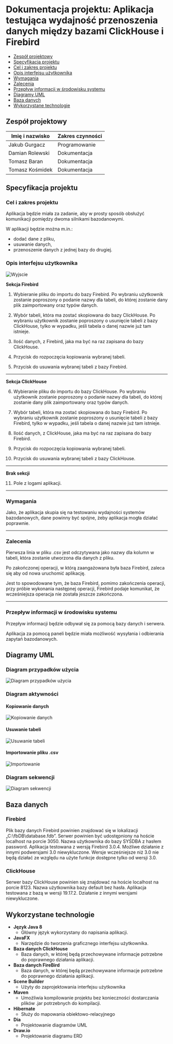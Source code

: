 

# Dokumentacja projektu: Aplikacja testująca wydajność przenoszenia danych między bazami ClickHouse i Firebird 

- [Zespół projektowy](#zespół-projektowy)
- [Specyfikacja projektu](#specyfikacja-projektu)
- [Cel i zakres projektu](#cel-i-zakres-projektu)
- [Opis interfejsu użytkownika](#opis-interfejsu-użytkownika)
- [Wymagania](#wymagania)
- [Zalecenia](#zalecenia)
- [Przepływ informacji w środowisku systemu](#przepływ-informacji-w-środowisku-systemu)
- [Diagramy UML](#diagramy-uml)
- [Baza danych](#baza-danych)
- [Wykorzystane technologie](#wykorzystane-technologie)


##	Zespół projektowy

| Imię i nazwisko | Zakres czynności |
| -------------   | ------------- | 
| Jakub Gurgacz   | Programowanie | 
| Damian Rolewski | Dokumentacja | 
| Tomasz Baran    | Dokumentacja |
| Tomasz Kośmidek | Dokumentacja |

## Specyfikacja projektu

### Cel i zakres projektu

Aplikacja będzie miała za zadanie, aby w prosty sposób obsłużyć komunikacji pomiędzy dwoma silnikami bazodanowymi. 

W aplikacji będzie można m.in.:
* dodać dane z pliku,
* usuwanie danych,
* przenoszenie danych z jednej bazy do drugiej.

### Opis interfejsu użytkownika
![Wyjscie](/img/interfejs.png)

 <b>Sekcja Firebird</b>
1.	Wybieranie pliku do importu do bazy Firebird. Po wybraniu użytkownik zostanie poproszony o podanie nazwy dla tabeli, do której zostanie dany plik zaimportowany oraz typów danych.

2.	Wybór tabeli, która ma zostać skopiowana do bazy ClickHouse. Po wybraniu użytkownik zostanie poproszony o usunięcie tabeli z bazy ClickHouse, tylko w wypadku, jeśli tabela o danej nazwie już tam istnieje.

3.	Ilość danych, z Firebird, jaka ma być na raz zapisana do bazy ClickHouse.

4.	Przycisk do rozpoczęcia kopiowania wybranej tabeli.

5.	Przycisk do usuwania wybranej tabeli z bazy Firebird.

___

<b> Sekcja ClickHouse </b>

6.	Wybieranie pliku do importu do bazy ClickHouse. Po wybraniu użytkownik zostanie poproszony o podanie nazwy dla tabeli, do której zostanie dany plik zaimportowany oraz typów danych.

7.	Wybór tabeli, która ma zostać skopiowana do bazy Firebird. Po wybraniu użytkownik zostanie poproszony o usunięcie tabeli z bazy Firebird, tylko w wypadku, jeśli tabela o danej nazwie już tam istnieje.

8.	Ilość danych, z ClickHouse, jaka ma być na raz zapisana do bazy Firebird.

9.	Przycisk do rozpoczęcia kopiowania wybranej tabeli.

10.	Przycisk do usuwania wybranej tabeli z bazy ClickHouse.

___

<b> Brak sekcji </b>

11.	 Pole z logami aplikacji.

___
### Wymagania 

Jako, że aplikacja skupia się na testowaniu wydajności systemów bazodanowych, dane powinny być spójne, żeby aplikacja mogła działać poprawnie.

___

### 	Zalecenia

Pierwsza linia w pliku .csv jest odczytywana jako nazwy dla kolumn w tabeli, która zostanie utworzona dla danych z pliku.

Po zakończonej operacji, w którą zaangażowana była baza Firebird, zaleca się aby od nowa uruchomić aplikację. 

Jest to spowodowane tym, że baza Firebird, pomimo zakończenia operacji, przy próbie wykonania następnej operacji, Firebird podaje komunikat, że wcześniejsza operacja nie została jeszcze zakończona. 

___

### Przepływ informacji w środowisku systemu

Przepływ informacji będzie odbywał się za pomocą bazy danych i serwera. 

Aplikacja za pomocą paneli będzie miała możliwość wysyłania i odbierania zapytań bazodanowych.

## Diagramy UML

### Diagram przypadków użycia 

![Diagram przypadków użycia](img/DiagramPrzypadkówUżycia.PNG)

### Diagram aktywności
#### Kopiowanie danych

![Kopiowanie danych](img/KopiowanieDanych.PNG)

#### Usuwanie tabeli

![Usuwanie tabeli](img/UsuwanieTabeli.PNG)

#### Importowanie pliku .csv

![Importowanie](img/ImportowaniePliku.PNG)


### Diagram sekwencji
![Diagram sekwencji](img/DiagramSekwencji.PNG)

##	Baza danych
###	Firebird
Plik bazy danych Firebird powinien znajdować się w lokalizacji „C:\fbDB\database.fdb”. Serwer powinien być udostępniony na hoście localhost na porcie 3050. Nazwa użytkownika do bazy SYSDBA z hasłem password. Aplikacja testowana z wersją Firebird 3.0.4. Możliwe działanie z innymi podwersjami 3.0 niewykluczone. Wersje wcześniejsze niż 3.0 nie będą działać ze względu na użyte funkcje dostępne tylko od wersji 3.0.
###	ClickHouse
Serwer bazy ClickHouse powinien się znajdować na hoście localhost na porcie 8123. Nazwa użytkownika bazy default bez hasła. Aplikacja testowana z bazą w wersji 19.17.2. Działanie 
z innymi wersjami niewykluczone.

##	Wykorzystane technologie
- <b>Język Java 8</b>
  -	Główny język wykorzystany do napisania aplikacji. 
- <b>JavaFX</b>
  -	Narzędzie do tworzenia graficznego interfejsu użytkownika.
- <b>Baza danych ClickHouse</b>
  -	Baza danych, w której będą przechowywane informacje potrzebne do poprawnego działania aplikacji.
- <b>Baza danych FireBird</b>
  -	Baza danych, w której będą przechowywane informacje potrzebne do poprawnego działania aplikacji.
- <b>Scene Builder</b>
  -	Użyty do zaprojektowania interfejsu użytkownika
- <b>Maven</b>
  -	Umożliwia kompilowanie projektu bez konieczności dostarczania plików .jar potrzebnych do kompilacji.
- <b>Hibernate</b>
  -	Służy do mapowania obiektowo-relacyjnego
- <b>Dia</b>
  -	Projektowanie diagramów UML
- <b>Draw.io</b>
  -	Projektowanie diagramu ERD

